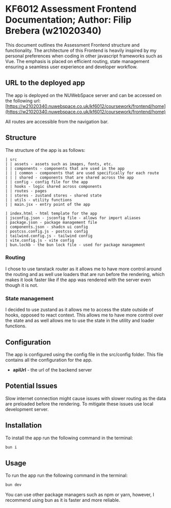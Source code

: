 # KF6012 Assessment Frontend Documentation; Author: Filip Brebera (w21020340)

This document outlines the Assessment Frontend structure and functionality. The architecture of this Frontend is heavily inspired by my personal preferences when coding in other javascript frameworks such as Vue. The emphasis is placed on efficient routing, state management ensuring a seamless user experience and developer workflow.

## URL to the deployed app

The app is deployed on the NUWebSpace server and can be accessed on the following url: [https://w21020340.nuwebspace.co.uk/kf6012/coursework/frontend/home](https://w21020340.nuwebspace.co.uk/kf6012/coursework/frontend/home)

All routes are accessible from the navigation bar.

## Structure

The structure of the app is as follows:

```
| src
| | assets - assets such as images, fonts, etc.
| | components - components that are used in the app
| | | common - components that are used specifically for each route
| | | shared - components that are shared across the app
| | config - config file for the app
| | hooks - logic shared across components
| | routes - pages
| | stores - zustand stores - shared state
| | utils - utility functions
| | main.jsx - entry point of the app

| index.html - html template for the app
| jsconfig.json - jsconfig file - allows for import aliases
| package.json - package management file
| components.json - shadcn ui config
| postcss.config.js - postcss config
| tailwind.config.js - tailwind config
| vite.config.js - vite config
| bun.lockb - the bun lock file - used for package management
```

### Routing

I chose to use tanstack router as it allows me to have more control around the routing and as well use loaders that are run before the rendering, which makes it look faster like if the app was rendered with the server even though it is not.

### State management

I decided to use zustand as it allows me to access the state outside of hooks, opposed to react context. This allows me to have more control over the state and as well allows me to use the state in the utility and loader functions.

## Configuration

The app is configured using the config file in the src/config folder. This file contains all the configuration for the app.

- **apiUrl** - the url of the backend server

## Potential Issues

Slow internet connection might cause issues with slower routing as the data are preloaded before the rendering. To mitigate these issues use local development server.

## Installation

To install the app run the following command in the terminal:

```bash
bun i
```

## Usage

To run the app run the following command in the terminal:

```bash
bun dev
```

You can use other package managers such as npm or yarn, however, I recommend using bun as it is faster and more reliable.
